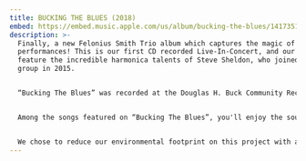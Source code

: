 ```yaml
---
title: BUCKING THE BLUES (2018)
embed: https://embed.music.apple.com/us/album/bucking-the-blues/1417351829?app=music
description: >-
  Finally, a new Felonius Smith Trio album which captures the magic of our live
  performances! This is our first CD recorded Live-In-Concert, and our first to
  feature the incredible harmonica talents of Steve Sheldon, who joined the
  group in 2015. 


  “Bucking The Blues” was recorded at the Douglas H. Buck Community Recreation Center in Littleton, Colorado on February 23, 2018. It was an evening which found the band in top form and the audience in high spirits. The album boasts 16 of our most requested songs, and captures a 75 minute concert on one disc! 


  Among the songs featured on “Bucking The Blues”, you'll enjoy the soulful vocals and nifty slide guitar work of Felonius Smith on the opening track, “Prodigal Son”; the dueling melodies of slide guitar and harmonica in a unique arrangement of “St. Louis Blues”. Four songs are propelled by the big toot of J. Scott Johnson's sousaphone, including “Down By The Riverside”, “Jealous Hearted Woman”, “Your Feet's Too Big” - and “Jelly Roll Baker” with the sousaphone laying down a mean rhumba beat! On “Spoonful”, the extended, improvised interplay between harmonica and baritone slide guitar is remarkable, as is the ominous growl of the upright bass played with a bow. Another treat is the vocal duet and funky tone of the 1930's National resonator mandolin on the jug band classic “Viola Lee Blues”; and finally a rip-roaring arrangement of the Blind Willie McTell standard “Statesboro Blues”. 


  We chose to reduce our environmental footprint on this project with a simple CD sleeve packaging. Click HERE to view complete liner notes for all the details about the songs, instruments, plus art and production credits.
---
```

